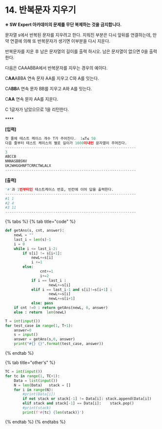 # 14. 반복문자 지우기

**※ SW Expert 아카데미의 문제를 무단 복제하는 것을 금지합니다.**  
  
  
문자열 s에서 반복된 문자를 지우려고 한다. 지워진 부분은 다시 앞뒤를 연결하는데, 만약 연결에 의해 또 반복문자가 생기면 이부분을 다시 지운다.  
  
반복문자를 지운 후 남은 문자열의 길이를 출력 하시오. 남은 문자열이 없으면 0을 출력한다.  
 

다음은 CAAABBA에서 반복문자를 지우는 경우의 예이다.  
 

C**AA**ABBA 연속 문자 AA를 지우고 C와 A를 잇는다.

CA**BB**A 연속 문자 BB를 지우고 A와 A를 잇는다.

C**AA** 연속 문자 AA를 지운다.

C 1글자가 남았으므로 1을 리턴한다.

\*\*\*\*

**\[입력\]**

```python
첫 줄에 테스트 케이스 개수 T가 주어진다.  1≤T≤ 50 
다음 줄부터 테스트 케이스의 별로 길이가 1000이내인 문자열이 주어진다.
------------------------------------------------------------
3
ABCCB
NNNASBBSNV
UKJWHGGHNFTCRRCTWLALX
------------------------------------------------------------
```



**\[출력\]**

```python
'#'과 1번부터인 테스트케이스 번호, 빈칸에 이어 답을 출력한다.
------------------------------------------------------------
#1 1
#2 4
#3 11
------------------------------------------------------------
```

{% tabs %}
{% tab title="code" %}
```python
def getAns(s, cnt, answer):	
    newL = ""	
    last_i = len(s)-1	
    i = 0 	
    while i <= last_i-2:		
        if s[i] != s[i+1]:
            newL+=s[i]
            i +=1		
        else:
        		cnt+=1
        		i+=2	
            if i == last_i :
            		newL+=s[i]
            elif i == last_i-1 and s[i]!=s[i+1] :
             		newL+=s[i]
             		newL+=s[i+1]
            else: pass	
    if cnt !=0 : return getAns(newL, 0, answer)	
    else : return  len(newL)			

T = int(input())
for test_case in range(1, T+1):	
    answer=0	
    s = input()	
    answer = getAns(s,0, answer)	
    print("#{} {}".format(test_case, answer))
```
{% endtab %}

{% tab title="other\'s" %}
```python
TC = int(input())
for tc in range(1, TC+1):
    Data = list(input())
    N = len(Data)	stack = []	
    for i in range(N):		
        #print(Data[i])		
        if not stack or stack[-1] != Data[i]: stack.append(Data[i])		
        elif stack and stack[-1] == Data[i]:	stack.pop()		
        #print(stack)	
        print(f'#{tc} {len(stack)}')
```
{% endtab %}
{% endtabs %}



